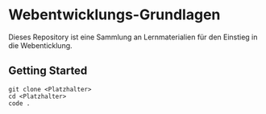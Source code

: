 # Webentwicklungs-Grundlagen

Dieses Repository ist eine Sammlung an Lernmaterialien für den Einstieg in die Webenticklung.

## Getting Started

```shell
git clone <Platzhalter>
cd <Platzhalter>
code .
```
